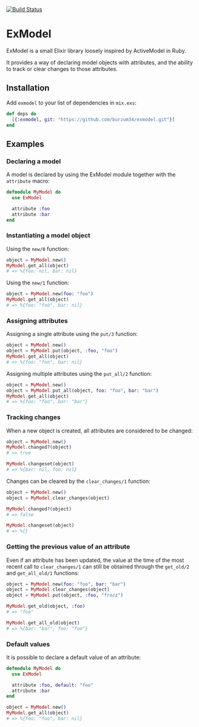 [![Build Status](https://travis-ci.org/burzum34/exmodel.svg?branch=master)](https://travis-ci.org/burzum34/exmodel)

# ExModel

ExModel is a small Elixir library loosely inspired by ActiveModel in Ruby.

It provides a way of declaring model objects with attributes, and the ability to track or clear changes to those attributes.

## Installation

Add `exmodel` to your list of dependencies in `mix.exs`:

```elixir
def deps do
  [{:exmodel, git: "https://github.com/burzum34/exmodel.git"}]
end
```

## Examples

### Declaring a model

A model is declared by using the ExModel module together with the `attribute` macro:

```elixir
defmodule MyModel do
  use ExModel

  attribute :foo
  attribute :bar
end
```

### Instantiating a model object

Using the `new/0` function:

```elixir
object = MyModel.new()
MyModel.get_all(object)
# => %{foo: nil, bar: nil}
```

Using the `new/1` function:

```elixir
object = MyModel.new(foo: "foo")
MyModel.get_all(object)
# => %{foo: "foo", bar: nil}
```

### Assigning attributes

Assigning a single attribute using the `put/3` function:

```elixir
object = MyModel.new()
object = MyModel.put(object, :foo, "foo")
MyModel.get_all(object)
# => %{foo: "foo", bar: nil}
```

Assigning multiple attributes using the `put_all/2` function:

```elixir
object = MyModel.new()
object = MyModel.put_all(object, foo: "foo", bar: "bar")
MyModel.get_all(object)
# => %{foo: "foo", bar: "bar"}
```

### Tracking changes

When a new object is created, all attributes are considered to be changed:

```elixir
object = MyModel.new()
MyModel.changed?(object)
# => true

MyModel.changeset(object)
# => %{bar: nil, foo: nil}
```

Changes can be cleared by the `clear_changes/1` function:

```elixir
object = MyModel.new()
object = MyModel.clear_changes(object)

MyModel.changed?(object)
# => false

MyModel.changeset(object)
# => %{}
```

### Getting the previous value of an attribute

Even if an attribute has been updated, the value at the time of the most recent call to `clear_changes/1` can still be obtained through the `get_old/2` and `get_all_old/1` functions:

```elixir
object = MyModel.new(foo: "foo", bar: "bar")
object = MyModel.clear_changes(object)
object = MyModel.put(object, :foo, "frozz")

MyModel.get_old(object, :foo)
# => "foo"

MyModel.get_all_old(object)
# => %{bar: "bar", foo: "foo"}

```

### Default values

It is possible to declare a default value of an attribute:

```elixir
defmodule MyModel do
  use ExModel

  attribute :foo, default: "foo"
  attribute :bar
end

object = MyModel.new()
MyModel.get_all(object)
# => %{foo: "foo", bar: nil}
```
